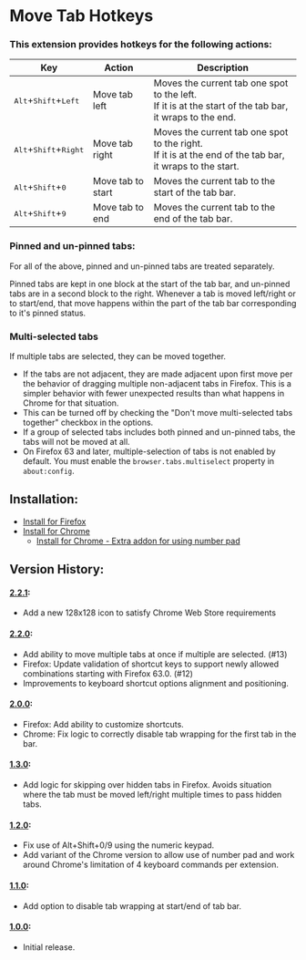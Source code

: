 # Move Tab Hotkeys

### This extension provides hotkeys for the following actions:

|Key|Action|Description|
|---|------|-----------|
|<kbd>Alt</kbd>+<kbd>Shift</kbd>+<kbd>Left</kbd>|Move tab left|Moves the current tab one spot to the left.<br/>If it is at the start of the tab bar, it wraps to the end.|
|<kbd>Alt</kbd>+<kbd>Shift</kbd>+<kbd>Right</kbd>|Move tab right|Moves the current tab one spot to the right.<br/>If it is at the end of the tab bar, it wraps to the start.|
|<kbd>Alt</kbd>+<kbd>Shift</kbd>+<kbd>0</kbd>|Move tab to start|Moves the current tab to the start of the tab bar.|
|<kbd>Alt</kbd>+<kbd>Shift</kbd>+<kbd>9</kbd>|Move tab to end|Moves the current tab to the end of the tab bar.|

### Pinned and un-pinned tabs:
For all of the above, pinned and un-pinned tabs are treated separately.

Pinned tabs are kept in one block at the start of the tab bar, and un-pinned tabs are in a second block to the right. Whenever a tab is moved left/right or to start/end, that move happens within the part of the tab bar corresponding to it's pinned status.

### Multi-selected tabs
If multiple tabs are selected, they can be moved together.
* If the tabs are not adjacent, they are made adjacent upon first move per the behavior of dragging
  multiple non-adjacent tabs in Firefox. This is a simpler behavior with fewer unexpected results
  than what happens in Chrome for that situation.
* This can be turned off by checking the "Don't move multi-selected tabs together" checkbox in the
  options.
* If a group of selected tabs includes both pinned and un-pinned tabs, the tabs will not be moved at
  all.
* On Firefox 63 and later, multiple-selection of tabs is not enabled by default. You must enable the
  `browser.tabs.multiselect` property in `about:config`.

## Installation:
* [Install for Firefox](https://addons.mozilla.org/en-US/firefox/addon/move-tab-hotkeys/)
* [Install for Chrome](https://chrome.google.com/webstore/detail/move-tab-hotkeys/paafmjjgeiociknojggclhkbkaffjgoe)
    * [Install for Chrome - Extra addon for using number pad](https://chrome.google.com/webstore/detail/omhajbebapbleblliebjpmddcmalofgp)

## Version History:

#### [2.2.1](https://github.com/jmmerz/move-tab-hotkeys/releases/tag/v2.2.1):
* Add a new 128x128 icon to satisfy Chrome Web Store requirements

#### [2.2.0](https://github.com/jmmerz/move-tab-hotkeys/releases/tag/v2.2.0):
* Add ability to move multiple tabs at once if multiple are selected. (#13)
* Firefox: Update validation of shortcut keys to support newly allowed combinations starting with
  Firefox 63.0. (#12)
* Improvements to keyboard shortcut options alignment and positioning.

#### [2.0.0](https://github.com/jmmerz/move-tab-hotkeys/releases/tag/v2.0.0):
* Firefox: Add ability to customize shortcuts.
* Chrome: Fix logic to correctly disable tab wrapping for the first tab in the bar.

#### [1.3.0](https://github.com/jmmerz/move-tab-hotkeys/releases/tag/v1.3.0):
* Add logic for skipping over hidden tabs in Firefox. Avoids situation where the tab must be moved left/right multiple times to pass hidden tabs.

#### [1.2.0](https://github.com/jmmerz/move-tab-hotkeys/releases/tag/v1.2.0):
* Fix use of Alt+Shift+0/9 using the numeric keypad.
* Add variant of the Chrome version to allow use of number pad and work around Chrome's limitation of 4 keyboard commands per extension.

#### [1.1.0](https://github.com/jmmerz/move-tab-hotkeys/releases/tag/v1.1.0):
* Add option to disable tab wrapping at start/end of tab bar.

#### [1.0.0](https://github.com/jmmerz/move-tab-hotkeys/releases/tag/v1.0.0):
* Initial release.

